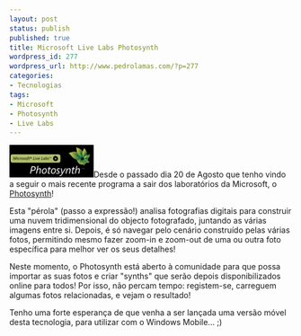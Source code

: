 ```yaml
---
layout: post
status: publish
published: true
title: Microsoft Live Labs Photosynth
wordpress_id: 277
wordpress_url: http://www.pedrolamas.com/?p=277
categories:
- Tecnologias
tags:
- Microsoft
- Photosynth
- Live Labs
---
```

[![](/wp-content/uploads/2008/09/photosynth.jpg "Photosynth")](http://photosynth.net)Desde o passado dia 20 de Agosto que tenho vindo a seguir o mais recente programa a sair dos laboratórios da Microsoft, o [Photosynth](http://photosynth.net/)!

Esta "pérola" (passo a expressão!) analisa fotografias digitais para construir uma nuvem tridimensional do objecto fotografado, juntando as várias imagens entre si. Depois, é só navegar pelo cenário construído pelas várias fotos, permitindo mesmo fazer zoom-in e zoom-out de uma ou outra foto específica para melhor ver os seus detalhes!

Neste momento, o Photosynth está aberto à comunidade para que possa importar as suas fotos e criar "synths" que serão depois disponibilizados online para todos! Por isso, não percam tempo: registem-se, carreguem algumas fotos relacionadas, e vejam o resultado!

Tenho uma forte esperança de que venha a ser lançada uma versão móvel desta tecnologia, para utilizar com o Windows Mobile... ;)
